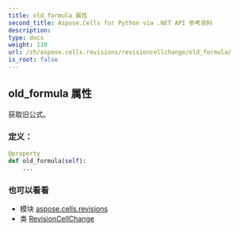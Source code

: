 ```yaml
---
title: old_formula 属性
second_title: Aspose.Cells for Python via .NET API 参考资料
description:
type: docs
weight: 110
url: /zh/aspose.cells.revisions/revisioncellchange/old_formula/
is_root: false
---
```

## old_formula 属性

获取旧公式。
### 定义：
```python
@property
def old_formula(self):
    ...
```

### 也可以看看
* 模块 [aspose.cells.revisions](../../)
* 类 [RevisionCellChange](/cells/python-net/zh/aspose.cells.revisions/revisioncellchange)
